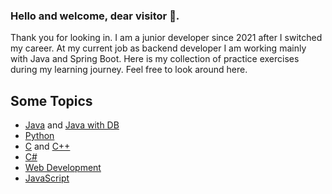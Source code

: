 ### Hello and welcome, dear visitor 👋.
Thank you for looking in. I am a junior developer since 2021 after I switched my career. 
At my current job as backend developer I am working mainly with Java and Spring Boot.
Here is my collection of practice exercises during my learning journey. Feel free to look around here.

## Some Topics
- [Java](https://github.com/Sorayal/Java_Training) and [Java with DB](https://github.com/Sorayal/Java_Training_with_DB)
- [Python](https://github.com/Sorayal/Python_Training)
- [C](https://github.com/Sorayal/C) and [C++](https://github.com/Sorayal/Cpp_Training)
- [C#](https://github.com/Sorayal/CSharp)
- [Web Development](https://github.com/Sorayal/Web_Development_Training)
- [JavaScript](https://github.com/Sorayal/JavaScript_Training)




<!--
**Sorayal/Sorayal** is a ✨ _special_ ✨ repository because its `README.md` (this file) appears on your GitHub profile.

Here are some ideas to get you started:

- 🔭 I’m currently working on ...
- 🌱 I’m currently learning ...
- 👯 I’m looking to collaborate on ...
- 🤔 I’m looking for help with ...
- 💬 Ask me about ...
- 📫 How to reach me: ...
- 😄 Pronouns: ...
- ⚡ Fun fact: ...
-->

<!--Hi there 👋 -->
